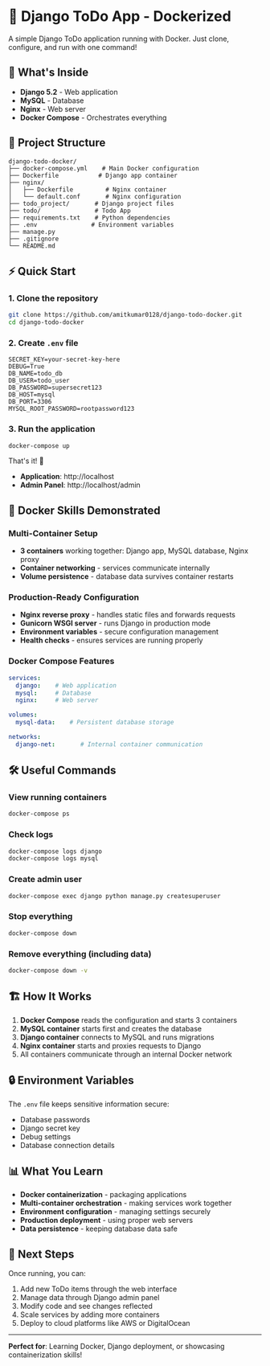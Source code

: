 # 🐳 Django ToDo App - Dockerized

A simple Django ToDo application running with Docker. Just clone, configure, and run with one command!

## 🚀 What's Inside

- **Django 5.2** - Web application
- **MySQL** - Database
- **Nginx** - Web server
- **Docker Compose** - Orchestrates everything

## 📂 Project Structure

```
django-todo-docker/
├── docker-compose.yml    # Main Docker configuration
├── Dockerfile           # Django app container
├── nginx/
│   ├── Dockerfile         # Nginx container
│   └── default.conf       # Nginx configuration
├── todo_project/       # Django project files
├── todo/               # Todo App
├── requirements.txt    # Python dependencies
├── .env               # Environment variables
├── manage.py 
├── .gitignore
└── README.md
```

## ⚡ Quick Start

### 1. Clone the repository
```bash
git clone https://github.com/amitkumar0128/django-todo-docker.git
cd django-todo-docker
```

### 2. Create `.env` file
```env
SECRET_KEY=your-secret-key-here
DEBUG=True
DB_NAME=todo_db
DB_USER=todo_user
DB_PASSWORD=supersecret123
DB_HOST=mysql
DB_PORT=3306
MYSQL_ROOT_PASSWORD=rootpassword123
```

### 3. Run the application
```bash
docker-compose up
```

That's it! 🎉

- **Application**: http://localhost
- **Admin Panel**: http://localhost/admin

## 🔧 Docker Skills Demonstrated

### Multi-Container Setup
- **3 containers** working together: Django app, MySQL database, Nginx proxy
- **Container networking** - services communicate internally
- **Volume persistence** - database data survives container restarts

### Production-Ready Configuration
- **Nginx reverse proxy** - handles static files and forwards requests
- **Gunicorn WSGI server** - runs Django in production mode
- **Environment variables** - secure configuration management
- **Health checks** - ensures services are running properly

### Docker Compose Features
```yaml
services:
  django:    # Web application
  mysql:     # Database
  nginx:     # Web server

volumes:
  mysql-data:    # Persistent database storage

networks:
  django-net:       # Internal container communication
```

## 🛠️ Useful Commands

### View running containers
```bash
docker-compose ps
```

### Check logs
```bash
docker-compose logs django
docker-compose logs mysql
```

### Create admin user
```bash
docker-compose exec django python manage.py createsuperuser
```

### Stop everything
```bash
docker-compose down
```

### Remove everything (including data)
```bash
docker-compose down -v
```

## 🏗️ How It Works

1. **Docker Compose** reads the configuration and starts 3 containers
2. **MySQL container** starts first and creates the database
3. **Django container** connects to MySQL and runs migrations
4. **Nginx container** starts and proxies requests to Django
5. All containers communicate through an internal Docker network

## 🔒 Environment Variables

The `.env` file keeps sensitive information secure:
- Database passwords
- Django secret key
- Debug settings
- Database connection details

## 📊 What You Learn

- **Docker containerization** - packaging applications
- **Multi-container orchestration** - making services work together
- **Environment configuration** - managing settings securely
- **Production deployment** - using proper web servers
- **Data persistence** - keeping database data safe

## 🚀 Next Steps

Once running, you can:
1. Add new ToDo items through the web interface
2. Manage data through Django admin panel
3. Modify code and see changes reflected
4. Scale services by adding more containers
5. Deploy to cloud platforms like AWS or DigitalOcean

---

**Perfect for**: Learning Docker, Django deployment, or showcasing containerization skills!
